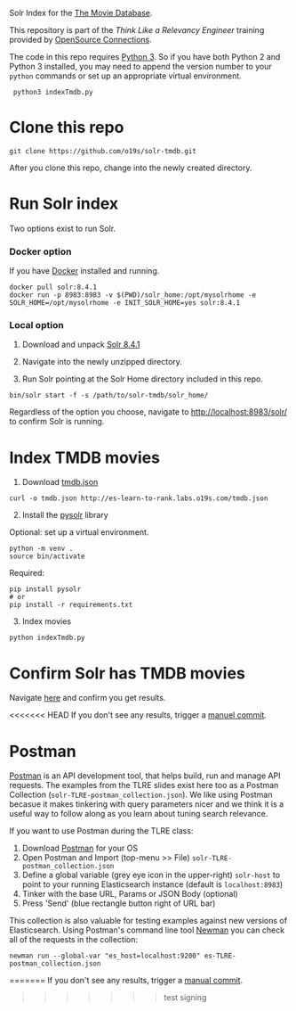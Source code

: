 Solr Index for the [The Movie Database](http://themoviedb.com).

This repository is part of the _Think Like a Relevancy Engineer_ training provided by [OpenSource Connections](https://opensourceconnections.com/events/training/).

The code in this repo requires [Python 3](https://www.python.org/downloads/). So if you have both Python 2 and Python 3 installed, you may need to append the version number to your `python` commands or set up an appropriate virtual environment.

```
 python3 indexTmdb.py
```

# Clone this repo

```
git clone https://github.com/o19s/solr-tmdb.git
```

After you clone this repo, change into the newly created directory.

# Run Solr index

Two options exist to run Solr.

### Docker option

If you have [Docker](https://www.docker.com/products/docker-desktop) installed and running.

```
docker pull solr:8.4.1
docker run -p 8983:8983 -v $(PWD)/solr_home:/opt/mysolrhome -e SOLR_HOME=/opt/mysolrhome -e INIT_SOLR_HOME=yes solr:8.4.1
```

### Local option

1. Download and unpack [Solr 8.4.1](http://mirror.metrocast.net/apache/lucene/solr/8.4.1/solr-8.4.1.zip)

2. Navigate into the newly unzipped directory.

3. Run Solr pointing at the Solr Home directory included in this repo.

```
bin/solr start -f -s /path/to/solr-tmdb/solr_home/
```

Regardless of the option you choose, navigate to [http://localhost:8983/solr/](http://localhost:8983/solr/) to confirm Solr is running.

# Index TMDB movies

1. Download [tmdb.json](http://es-learn-to-rank.labs.o19s.com/tmdb.json)

```
curl -o tmdb.json http://es-learn-to-rank.labs.o19s.com/tmdb.json
```

2. Install the [pysolr](https://github.com/django-haystack/pysolr) library

Optional: set up a virtual environment.

```
python -m venv .
source bin/activate
```

Required:

```
pip install pysolr
# or
pip install -r requirements.txt
```

3. Index movies

```
python indexTmdb.py
```

# Confirm Solr has TMDB movies

Navigate [here](http://localhost:8983/solr/tmdb/select?q=title:lego) and confirm you get results.

<<<<<<< HEAD
If you don't see any results, trigger a [manuel commit](localhost:8983/solr/tmdb/update?commit=true).

# Postman

[Postman](https://www.postman.com/) is an API development tool, that helps build, run and manage API requests. The examples from the TLRE slides exist here too as a Postman Collection (`solr-TLRE-postman_collection.json`). We like using Postman becasue it makes tinkering with query parameters nicer and we think it is a useful way to follow along as you learn about tuning search relevance.

If you want to use Postman during the TLRE class:

1. Download [Postman](https://www.postman.com/downloads/) for your OS
2. Open Postman and Import (top-menu >> File) `solr-TLRE-postman_collection.json`
3. Define a global variable (grey eye icon in the upper-right) `solr-host` to point to your running Elasticsearch instance (default is `localhost:8983`)
4. Tinker with the base URL, Params or JSON Body (optional)
5. Press 'Send' (blue rectangle button right of URL bar)

This collection is also valuable for testing examples against new versions of Elasticsearch. Using Postman's command line tool [Newman](https://github.com/postmanlabs/newman) you can check all of the requests in the collection:

```
newman run --global-var "es_host=localhost:9200" es-TLRE-postman_collection.json
```
=======
If you don't see any results, trigger a [manual commit](localhost:8983/solr/tmdb/update?commit=true).

>>>>>>> test signing
